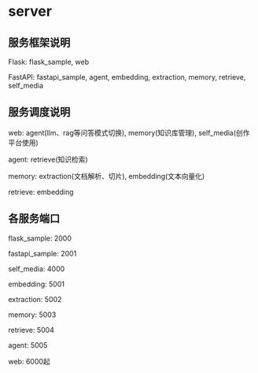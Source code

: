 # server

## 服务框架说明

Flask: flask_sample, web

FastAPI: fastapi_sample, agent, embedding, extraction, memory, retrieve, self_media

## 服务调度说明

web: agent(llm、rag等问答模式切换), memory(知识库管理), self_media(创作平台使用)

agent: retrieve(知识检索)

memory: extraction(文档解析、切片), embedding(文本向量化)

retrieve: embedding

## 各服务端口

flask_sample: 2000

fastapi_sample: 2001

self_media: 4000

embedding: 5001

extraction: 5002

memory: 5003

retrieve: 5004

agent: 5005

web: 6000起

